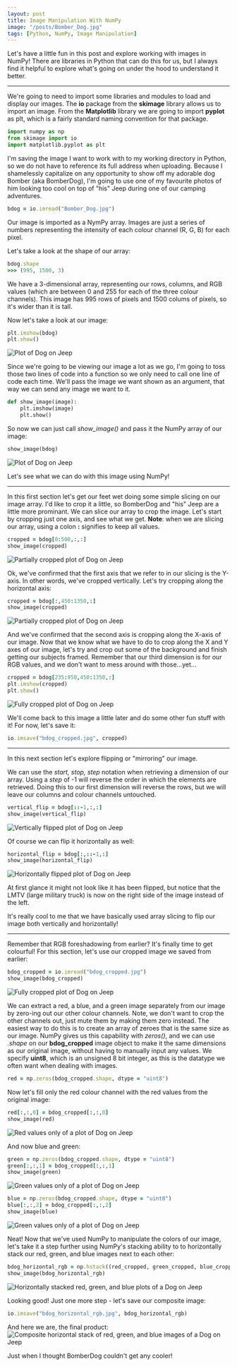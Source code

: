 ```yaml
---
layout: post
title: Image Manipulation With NumPy
image: "/posts/Bomber_Dog.jpg"
tags: [Python, NumPy, Image Manipulation]
---
```


Let's have a little fun in this post and explore working with images in NumPy! There are libraries in Python that can do this for us, but I always find it helpful to explore what's going on under the hood to understand it better.

---

We're going to need to import some libraries and modules to load and display our images. The **io** package from the **skimage** library allows us to import an image. From the **Matplotlib** library we are going to import **pyplot** as plt, which is a fairly standard naming convention for that package.

```python
import numpy as np
from skimage import io
import matplotlib.pyplot as plt
```

I'm saving the image I want to work with to my working directory in Python, so we do not have to reference its full address when uploading. Because I shamelessly capitalize on any opportunity to show off my adorable dog Bomber (aka BomberDog), I'm going to use one of my favourite photos of him looking too cool on top of "his" Jeep during one of our camping adventures.

```ruby
bdog = io.imread("Bomber_Dog.jpg")
```

Our image is imported as a NymPy array. Images are just a series of numbers representing the intensity of each colour channel (R, G, B) for each pixel.

Let's take a look at the shape of our array:


```ruby
bdog.shape
>>> (995, 1500, 3)
```
We have a 3-dimensional array, representing our rows, columns, and RGB values (which are between 0 and 255 for each of the three colour channels). This image has 995 rows of pixels and 1500 colums of pixels, so it's wider than it is tall.

Now let's take a look at our image:

```ruby
plt.imshow(bdog)
plt.show()
```
![Plot of Dog on Jeep](/img/posts/image_manipulation_with_numpy/bdog_plot.png "Plot output of our image")

Since we're going to be viewing our image a lot as we go, I'm going to toss those two lines of code into a function so we only need to call one line of code each time. We'll pass the image we want shown as an argument, that way we can send any image we want to it.
```python
def show_image(image):
    plt.imshow(image)
    plt.show()
```
So now we can just call *show_image()* and pass it the NumPy array of our image: 
```ruby
show_image(bdog)
```
![Plot of Dog on Jeep](/img/posts/image_manipulation_with_numpy/bdog_plot.png "Plot output of our image")

Let's see what we can do with this image using NumPy!

---
In this first section let's get our feet wet doing some simple slicing on our image array. I'd like to crop it a little, so BomberDog and "his" Jeep are a little more prominant. We can slice our array to crop the image. Let's start by cropping just one axis, and see what we get. **Note**: when we are slicing our array, using a colon **:** signifies to keep all values.

```ruby
cropped = bdog[0:500,:,:]
show_image(cropped) 
```
![Partially cropped plot of Dog on Jeep](/img/posts/image_manipulation_with_numpy/bdog_first_crop.png "Plot output of our partially cropped image")
    
Ok, we've confirmed that the first axis that we refer to in our slicing is the Y-axis. In other words, we've cropped vertically. Let's try cropping along the horizontal axis:

```ruby
cropped = bdog[:,450:1350,:]
show_image(cropped)
```
![Partially cropped plot of Dog on Jeep](/img/posts/image_manipulation_with_numpy/bdog_second_crop.png "Plot output of our partially cropped image")

And we've confirmed that the second axis is cropping along the X-axis of our image. Now that we know what we have to do to crop along the X and Y axes of our image, let's try and crop out some of the background and finish getting our subjects framed. Remember that our third dimension is for our RGB values, and we don't want to mess around with those...yet...

```ruby
cropped = bdog[235:950,450:1350,:]
plt.imshow(cropped)
plt.show()
```
![Fully cropped plot of Dog on Jeep](/img/posts/image_manipulation_with_numpy/bdog_full_crop.png "Plot output of our fully cropped image")

We'll come back to this image a little later and do some other fun stuff with it! For now, let's save it:

```ruby
io.imsave("bdog_cropped.jpg", cropped)
```

---

In this next section let's explore flipping or "mirroring" our image.

We can use the *start, stop, step* notation when retrieving a dimension of our array. Using a *step* of -1 will reverse the order in which the elements are retrieved. Doing this to our first dimension will reverse the rows, but we will leave our columns and colour channels untouched.

```ruby
vertical_flip = bdog[::-1,:,:]
show_image(vertical_flip)
```
![Vertically flipped plot of Dog on Jeep](/img/posts/image_manipulation_with_numpy/bdog_vertical_flip.png "Plot output of our vertically flipped image")

Of course we can flip it horizontally as well:

```ruby
horizontal_flip = bdog[:,::-1,:]
show_image(horizontal_flip)
```
![Horizontally flipped plot of Dog on Jeep](/img/posts/image_manipulation_with_numpy/bdog_horizontal_flip.png "Plot output of our horizontally flipped image")

At first glance it might not look like it has been flipped, but notice that the LMTV (large military truck) is now on the right side of the image instead of the left.

It's really cool to me that we have basically used array slicing to flip our image both vertically and horizontally!

---

Remember that RGB foreshadowing from earlier? It's finally time to get colourful! For this section, let's use our cropped image we saved from earlier:

```ruby
bdog_cropped = io.imread("bdog_cropped.jpg")
show_image(bdog_cropped)
```
![Fully cropped plot of Dog on Jeep](/img/posts/image_manipulation_with_numpy/bdog_full_crop.png "Plot output of our fully cropped image we created earlier")

We can extract a red, a blue, and a green image separately from our image by zero-ing out our other colour channels. Note, we don't want to crop the other channels out, just mute them by making them zero instead. The easiest way to do this is to create an array of zeroes that is the same size as our image. NumPy gives us this capability with *zeros()*, and we can use *.shape* on our **bdog_cropped** image object to make it the same dimensions as our original image, without having to manually input any values. We specify **uint8**, which is an unsigned 8 bit integer, as this is the datatype we often want when dealing with images.

```ruby
red = np.zeros(bdog_cropped.shape, dtype = "uint8")
```

Now let's fill only the red colour channel with the red values from the original image:

```ruby
red[:,:,0] = bdog_cropped[:,:,0]
show_image(red)
```
![Red values only of a plot of Dog on Jeep](/img/posts/image_manipulation_with_numpy/bdog_red.png "Plot output of our image using only red values")

And now blue and green:

```ruby
green = np.zeros(bdog_cropped.shape, dtype = "uint8")
green[:,:,1] = bdog_cropped[:,:,1]
show_image(green)
```
![Green values only of a plot of Dog on Jeep](/img/posts/image_manipulation_with_numpy/bdog_green.png "Plot output of our image using only green values")
```ruby
blue = np.zeros(bdog_cropped.shape, dtype = "uint8")
blue[:,:,2] = bdog_cropped[:,:,2]
show_image(blue)
```
![Green values only of a plot of Dog on Jeep](/img/posts/image_manipulation_with_numpy/bdog_blue.png "Plot output of our image using only blue values")

Neat! Now that we've used NumPy to manipulate the colors of our image, let's take it a step further using NumPy's stacking ability to to horizontally stack our red, green, and blue images next to each other:

```ruby
bdog_horizontal_rgb = np.hstack((red_cropped, green_cropped, blue_cropped))
show_image(bdog_horizontal_rgb)
```
![Horizontally stacked red, green, and blue plots of a Dog on Jeep](/img/posts/image_manipulation_with_numpy/bdog_horizontal_rgb_plot.png "Plot output of our composite red, green, and blue images horizontally stacked")

Looking good! Just one more step - let's save our composite image:
```ruby
io.imsave("bdog_horizontal_rgb.jpg", bdog_horizontal_rgb)
```
And here we are, the final product:
![Composite horizontal stack of red, green, and blue images of a Dog on Jeep](/img/posts/image_manipulation_with_numpy/bdog_horizontal_rgb.jpg "Final output of a VERY good boy in red, green, and blue")

Just when I thought BomberDog couldn't get any cooler!
